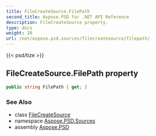 ```yaml
---
title: FileCreateSource.FilePath
second_title: Aspose.PSD for .NET API Reference
description: FileCreateSource property. 
type: docs
weight: 20
url: /net/aspose.psd.sources/filecreatesource/filepath/
---
```

{{< psd/tize >}}
## FileCreateSource.FilePath property

```csharp
public string FilePath { get; }
```

### See Also

* class [FileCreateSource](../)
* namespace [Aspose.PSD.Sources](../../filecreatesource/)
* assembly [Aspose.PSD](../../../)


